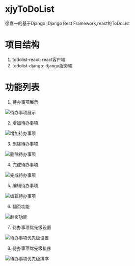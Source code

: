 # xjyToDoList
徐嘉一的基于Django ,Django Rest Framework,react的ToDoList

# 项目结构

1. todolist-react: react客户端
2. todolist-django: django服务端

# 功能列表

1. 待办事项展示

![待办事项展示](https://04ke.cn/result/show.gif "展示")

2. 增加待办事项

![增加待办事项](https://04ke.cn/result/add.gif "展示")

3. 删除待办事项

![删除待办事项](https://04ke.cn/result/delete.gif "展示")

4. 完成待办事项

![完成待办事项](https://04ke.cn/result/finish.gif "展示")

5. 编辑待办事项

![编辑待办事项](https://04ke.cn/result/change.gif "展示")

6. 翻页功能

![翻页功能](https://04ke.cn/result/page.gif "展示")

7. 待办事项优先级设置

![待办事项优先级设置](https://04ke.cn/result/level.gif "展示")

8. 待办事项优先级排序

![待办事项优先级排序](https://04ke.cn/result/sort.gif "展示")
